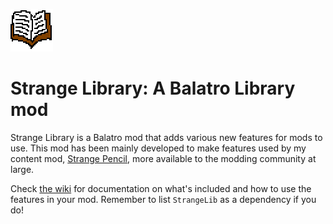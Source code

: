 ![](./assets/2x/icon.png)

# Strange Library: A Balatro Library mod

Strange Library is a Balatro mod that adds various new features for mods to use. This mod has been mainly developed to make features used by my content mod, [Strange Pencil](https://github.com/DigitalDetective47/strange-pencil), more available to the modding community at large.

Check [the wiki](https://github.com/DigitalDetective47/strange-library/wiki) for documentation on what's included and how to use the features in your mod. Remember to list `StrangeLib` as a dependency if you do!